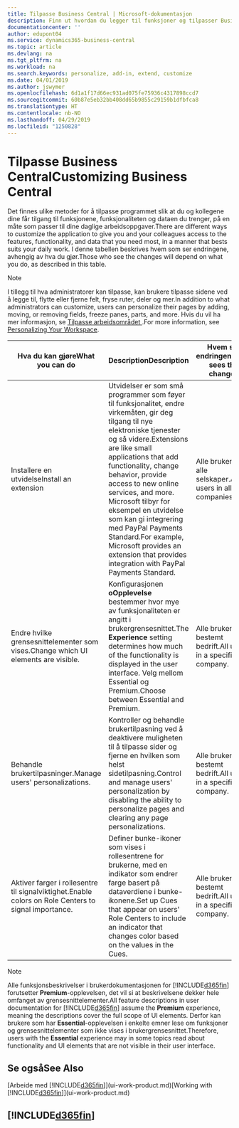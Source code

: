 ```yaml
---
title: Tilpasse Business Central | Microsoft-dokumentasjon
description: Finn ut hvordan du legger til funksjoner og tilpasser Business Central.
documentationcenter: ''
author: edupont04
ms.service: dynamics365-business-central
ms.topic: article
ms.devlang: na
ms.tgt_pltfrm: na
ms.workload: na
ms.search.keywords: personalize, add-in, extend, customize
ms.date: 04/01/2019
ms.author: jswymer
ms.openlocfilehash: 6d1a1f17d66ec931ad075fe75936c4317898ccd7
ms.sourcegitcommit: 60b87e5eb32bb408dd65b9855c29159b1dfbfca8
ms.translationtype: HT
ms.contentlocale: nb-NO
ms.lasthandoff: 04/29/2019
ms.locfileid: "1250828"
---
```

# <a name="customizing-business-central"></a><span data-ttu-id="eb796-103">Tilpasse Business Central</span><span class="sxs-lookup"><span data-stu-id="eb796-103">Customizing Business Central</span></span>
<span data-ttu-id="eb796-104">Det finnes ulike metoder for å tilpasse programmet slik at du og kollegene dine får tilgang til funksjonene, funksjonaliteten og dataen du trenger, på en måte som passer til dine daglige arbeidsoppgaver.</span><span class="sxs-lookup"><span data-stu-id="eb796-104">There are different ways to customize the application to give you and your colleagues access to the features, functionality, and data that you need most, in a manner that bests suits your daily work.</span></span> <span data-ttu-id="eb796-105">I denne tabellen beskrives hvem som ser endringene, avhengig av hva du gjør.</span><span class="sxs-lookup"><span data-stu-id="eb796-105">Those who see the changes will depend on what you do, as described in this table.</span></span>

> [!NOTE]
> <span data-ttu-id="eb796-106">I tillegg til hva administratorer kan tilpasse, kan brukere tilpasse sidene ved å legge til, flytte eller fjerne felt, fryse ruter, deler og mer.</span><span class="sxs-lookup"><span data-stu-id="eb796-106">In addition to what administrators can customize, users can personalize their pages by adding, moving, or removing fields, freeze panes, parts, and more.</span></span> <span data-ttu-id="eb796-107">Hvis du vil ha mer informasjon, se [Tilpasse arbeidsområdet ](ui-personalization-user.md).</span><span class="sxs-lookup"><span data-stu-id="eb796-107">For more information, see [Personalizing Your Workspace](ui-personalization-user.md).</span></span>

| <span data-ttu-id="eb796-108">Hva du kan gjøre</span><span class="sxs-lookup"><span data-stu-id="eb796-108">What you can do</span></span>    |  <span data-ttu-id="eb796-109">Description</span><span class="sxs-lookup"><span data-stu-id="eb796-109">Description</span></span>  |  <span data-ttu-id="eb796-110">Hvem ser endringene</span><span class="sxs-lookup"><span data-stu-id="eb796-110">Who sees the changes</span></span>  |  <span data-ttu-id="eb796-111">Mer informasjon</span><span class="sxs-lookup"><span data-stu-id="eb796-111">More information</span></span>  |
|-----|---------------|---------|-------|
|<span data-ttu-id="eb796-112">Installere en utvidelse</span><span class="sxs-lookup"><span data-stu-id="eb796-112">Install an extension</span></span>|<span data-ttu-id="eb796-113">Utvidelser er som små programmer som føyer til funksjonalitet, endre virkemåten, gir deg tilgang til nye elektroniske tjenester og så videre.</span><span class="sxs-lookup"><span data-stu-id="eb796-113">Extensions are like small applications that add functionality, change behavior, provide access to new online services, and more.</span></span> <span data-ttu-id="eb796-114">Microsoft tilbyr for eksempel en utvidelse som kan gi integrering med PayPal Payments Standard.</span><span class="sxs-lookup"><span data-stu-id="eb796-114">For example, Microsoft provides an extension that provides integration with PayPal Payments Standard.</span></span>|<span data-ttu-id="eb796-115">Alle brukere i alle selskaper.</span><span class="sxs-lookup"><span data-stu-id="eb796-115">All users in all companies.</span></span>|[<span data-ttu-id="eb796-116">Tilpasse ved hjelp av utvidelser</span><span class="sxs-lookup"><span data-stu-id="eb796-116">Customizing Using Extensions</span></span>](ui-extensions.md)|
|<span data-ttu-id="eb796-117">Endre hvilke grensesnittelementer som vises.</span><span class="sxs-lookup"><span data-stu-id="eb796-117">Change which UI elements are visible.</span></span>|<span data-ttu-id="eb796-118">Konfigurasjonen **oOpplevelse** bestemmer hvor mye av funksjonaliteten er angitt i brukergrensesnittet.</span><span class="sxs-lookup"><span data-stu-id="eb796-118">The **Experience** setting determines how much of the functionality is displayed in the user interface.</span></span> <span data-ttu-id="eb796-119">Velg mellom Essential og Premium.</span><span class="sxs-lookup"><span data-stu-id="eb796-119">Choose between Essential and Premium.</span></span>|<span data-ttu-id="eb796-120">Alle brukere i en bestemt bedrift.</span><span class="sxs-lookup"><span data-stu-id="eb796-120">All users in a specific company.</span></span>|[<span data-ttu-id="eb796-121">Endre hvilke funksjoner som vises</span><span class="sxs-lookup"><span data-stu-id="eb796-121">Changing Which Features are Displayed</span></span>](ui-experiences.md)|
|<span data-ttu-id="eb796-122">Behandle brukertilpasninger.</span><span class="sxs-lookup"><span data-stu-id="eb796-122">Manage users' personalizations.</span></span>|<span data-ttu-id="eb796-123">Kontroller og behandle brukertilpasning ved å deaktivere muligheten til å tilpasse sider og fjerne en hvilken som helst sidetilpasning.</span><span class="sxs-lookup"><span data-stu-id="eb796-123">Control and manage users' personalization by disabling the ability to personalize pages and clearing any page personalizations.</span></span>|<span data-ttu-id="eb796-124">Alle brukere i en bestemt bedrift.</span><span class="sxs-lookup"><span data-stu-id="eb796-124">All users in a specific company.</span></span>|[<span data-ttu-id="eb796-125">Administrere tilpasning som Administrator</span><span class="sxs-lookup"><span data-stu-id="eb796-125">Managing Personalization as an Administrator</span></span>](ui-personalization-manage.md)|
|<span data-ttu-id="eb796-126">Aktiver farger i rollesentre til signalviktighet.</span><span class="sxs-lookup"><span data-stu-id="eb796-126">Enable colors on Role Centers to signal importance.</span></span>|<span data-ttu-id="eb796-127">Definer bunke-ikoner som vises i rollesentrene for brukerne, med en indikator som endrer farge basert på dataverdiene i bunke-ikonene.</span><span class="sxs-lookup"><span data-stu-id="eb796-127">Set up Cues that appear on users' Role Centers to include an indicator that changes color based on the values in the Cues.</span></span>|<span data-ttu-id="eb796-128">Alle brukere i en bestemt bedrift.</span><span class="sxs-lookup"><span data-stu-id="eb796-128">All users in a specific company.</span></span>|[<span data-ttu-id="eb796-129">Definere en farget indikator for bunke-ikoner</span><span class="sxs-lookup"><span data-stu-id="eb796-129">Setting Up a Colored Indicator on Cues</span></span>](admin-how-set-up-colored-indicator-on-cues.md)|

> [!NOTE]
> <span data-ttu-id="eb796-130">Alle funksjonsbeskrivelser i brukerdokumentasjonen for [!INCLUDE[d365fin](includes/d365fin_md.md)] forutsetter **Premium**-opplevelsen, det vil si at beskrivelsene dekker hele omfanget av grensesnittelementer.</span><span class="sxs-lookup"><span data-stu-id="eb796-130">All feature descriptions in user documentation for [!INCLUDE[d365fin](includes/d365fin_md.md)] assume the **Premium** experience, meaning the descriptions cover the full scope of UI elements.</span></span> <span data-ttu-id="eb796-131">Derfor kan brukere som har **Essential**-opplevelsen i enkelte emner lese om funksjoner og grensesnittelementer som ikke vises i brukergrensesnittet.</span><span class="sxs-lookup"><span data-stu-id="eb796-131">Therefore, users with the **Essential** experience may in some topics read about functionality and UI elements that are not visible in their user interface.</span></span>

## <a name="see-also"></a><span data-ttu-id="eb796-132">Se også</span><span class="sxs-lookup"><span data-stu-id="eb796-132">See Also</span></span>
<span data-ttu-id="eb796-133">[Arbeide med [!INCLUDE[d365fin](includes/d365fin_md.md)]](ui-work-product.md)</span><span class="sxs-lookup"><span data-stu-id="eb796-133">[Working with [!INCLUDE[d365fin](includes/d365fin_md.md)]](ui-work-product.md)</span></span>  

## [!INCLUDE[d365fin](includes/free_trial_md.md)]  
